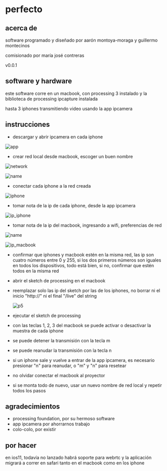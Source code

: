 # perfecto

## acerca de

software programado y diseñado por aarón montoya-moraga y guillermo montecinos

comisionado por maría josé contreras

v0.0.1

## software y hardware

este software corre en un macbook, con processing 3 instalado y la biblioteca de processing ipcapture instalada

 hasta 3 iphones transmitiendo video usando la app ipcamera




## instrucciones

* descargar y abrir ipcamera en cada iphone

 ![app](https://github.com/montoyamoraga/perfecto/raw/gh-pages/pics/ipcamera.png "app ipcamera")

* crear red local desde macbook, escoger un buen nombre

![network](https://github.com/montoyamoraga/perfecto/raw/gh-pages/pics/network.png "create network")

![name](https://github.com/montoyamoraga/perfecto/raw/gh-pages/pics/name.png "network name")

* conectar cada iphone a la red creada

![iphone](https://github.com/montoyamoraga/perfecto/raw/gh-pages/pics/iphone.png "iphone")

* tomar nota de la ip de cada iphone, desde la app ipcamera

![ip_iphone](https://github.com/montoyamoraga/perfecto/raw/gh-pages/pics/ip_iphone.png "ip_iphone")

* tomar nota de la ip del macbook, ingresando a wifi, preferencias de red

![name](https://github.com/montoyamoraga/perfecto/raw/gh-pages/pics/preferences.png "preferences")

![ip_macbook](https://github.com/montoyamoraga/perfecto/raw/gh-pages/pics/ip_macbook.png "ip_macbook")

* confirmar que iphones y macbook estén en la misma red, las ip son cuatro números entre 0 y 255, si los dos primeros números son iguales en todos los dispositivos, todo está bien, si no, confirmar que estén todos en la misma red

* abrir el sketch de processing en el macbook

* reemplazar solo las ip del sketch por las de los iphones, no borrar ni el inicio "http://" ni el final "/live" del string

  ![p5](https://github.com/montoyamoraga/perfecto/raw/gh-pages/pics/ip_p5.png "p5")

* ejecutar el sketch de processing
* con las teclas 1, 2, 3 del macbook se puede activar o desactivar la muestra de cada iphone
* se puede detener la transmisión con la tecla m
* se puede reanudar la transmisión con la tecla n
* si un iphone sale y vuelve a entrar de la app ipcamera, es necesario
presionar "n" para reanudar, o "m" y "n" para resetear
* no olvidar conectar el macbook al proyector
* si se monta todo de nuevo, usar un nuevo nombre de red local y repetir todos los pasos

## agradecimientos

* processing foundation, por su hermoso software
* app ipcamera por ahorrarnos trabajo
* colo-colo, por existir


## por hacer

en ios11, todavía no lanzado habrá soporte para webrtc y la aplicación migrará a correr en safari tanto en el macbook como en los iphone
